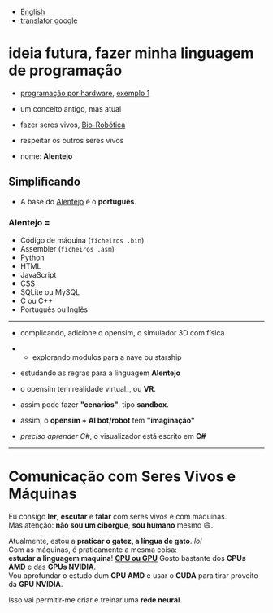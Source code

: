 - [English](https://github.com/0joseDark/my-programming-language/blob/main/doc-en/README.md)
- [translator google](https://github.com/0joseDark/traslator-google-English-Portuguese)
# ideia futura, fazer minha linguagem de programação
- [programação por hardware](https://github.com/0joseDark/my-programming-language/blob/main/doc-pt/programa%C3%A7%C3%A3o-por-hardware.md), [exemplo 1](https://github.com/0joseDark/my-programming-language/blob/main/doc-pt/Programacao-por-Hardware-1.md)

- um conceito antigo, mas atual
- fazer seres vivos, [Bio-Robótica](https://github.com/0joseDark/my-programming-language/blob/main/doc-pt/Bio-Robotica.md)
- respeitar os outros seres vivos
- nome: __Alentejo__
## Simplificando
- A base do [Alentejo](https://github.com/0joseDark/my-programming-language/blob/main/doc-pt/Linguagem-Alentejo.md) é o **português**.
### Alentejo =  
- Código de máquina (`ficheiros .bin`)  
- Assembler (`ficheiros .asm`)  
- Python  
- HTML  
- JavaScript  
- CSS  
- SQLite ou MySQL  
- C ou C++  
- Português ou Inglês
---
- complicando, adicione o opensim, o simulador 3D com física 

- - explorando modulos para a  nave ou starship
- estudando as regras para a linguagem __Alentejo__
- o opensim tem realidade virtual_, ou __VR__.
- assim pode fazer __"cenarios"__, tipo __sandbox__.
- assim, o __opensim + AI bot/robot__ tem __"imaginação"__
- _preciso aprender C#_, o visualizador está escrito em __C#__
---
# Comunicação com Seres Vivos e Máquinas

Eu consigo **ler**, **escutar** e **falar** com seres vivos e com máquinas.  
Mas atenção: **não sou um ciborgue**, __sou humano__ mesmo 😄.

Atualmente, estou a **praticar o gatez, a língua de gato**. *lol*  
Com as máquinas, é praticamente a mesma coisa:  
**estudar a linguagem maquina**!
**[CPU ou GPU](https://github.com/0joseDark/my-programming-language/blob/main/doc-pt/CPU-or-GPU.md)**
Gosto bastante dos **CPUs AMD** e das **GPUs NVIDIA**.  
Vou aprofundar o estudo dum **CPU AMD** e usar o **CUDA** para tirar proveito da **GPU NVIDIA**.

Isso vai permitir-me criar e treinar uma **rede neural**.

